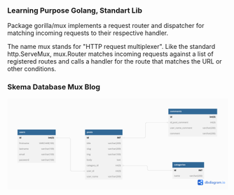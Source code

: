 ### Learning Purpose Golang, Standart Lib

Package gorilla/mux implements a request router and dispatcher for matching incoming requests to their respective handler.

The name mux stands for "HTTP request multiplexer". Like the standard http.ServeMux, mux.Router matches incoming requests against a list of registered routes and calls a handler for the route that matches the URL or other conditions.

### Skema Database Mux Blog

<img src="database_file/muxblog.png" alt="mux-blog" />
